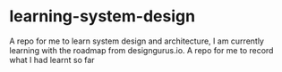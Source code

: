 # learning-system-design
A repo for me to learn system design and architecture, I am currently learning with the roadmap from designgurus.io. A repo for me to record what I had learnt so far
